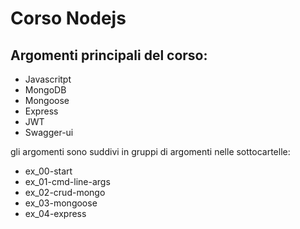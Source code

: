 # Corso Nodejs

## Argomenti principali del corso:

- Javascritpt   
- MongoDB
- Mongoose
- Express
- JWT
- Swagger-ui

gli argomenti sono suddivi in gruppi di argomenti nelle sottocartelle:

-   ex_00-start
-   ex_01-cmd-line-args
-   ex_02-crud-mongo
-   ex_03-mongoose
-   ex_04-express